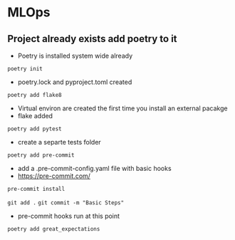 # MLOps

## Project already exists add poetry to it
- Poetry is installed system wide already

`poetry init`
- poetry.lock and pyproject.toml created

`poetry add flake8`
- Virtual environ are created the first time you install an external pacakge
- flake added

`poetry add pytest`
- create a separte tests folder

`poetry add pre-commit`
- add a .pre-commit-config.yaml file with basic hooks
- https://pre-commit.com/

`pre-commit install`

`git add .`
`git commit -m "Basic Steps"`
- pre-commit hooks run at this point


`poetry add great_expectations`
